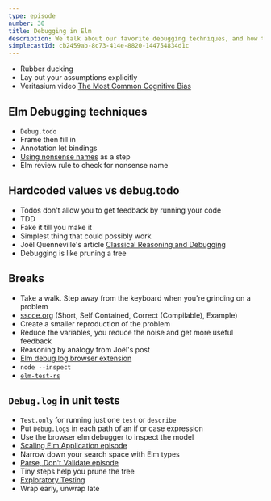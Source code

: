 ```yaml
---
type: episode
number: 30
title: Debugging in Elm
description: We talk about our favorite debugging techniques, and how to make the most of Elm's guarantees when debugging.
simplecastId: cb2459ab-8c73-414e-8820-144754834d1c
---
```


- Rubber ducking
- Lay out your assumptions explicitly
- Veritasium video [The Most Common Cognitive Bias](https://www.youtube.com/watch?v=vKA4w2O61Xo)

## Elm Debugging techniques

- `Debug.todo`
- Frame then fill in
- Annotation let bindings
- [Using nonsense names](https://www.digdeeproots.com/articles/get-to-obvious-nonsense/) as a step
- Elm review rule to check for nonsense name

## Hardcoded values vs debug.todo

- Todos don't allow you to get feedback by running your code
- TDD
- Fake it till you make it
- Simplest thing that could possibly work
- Joël Quenneville's article [Classical Reasoning and Debugging](https://thoughtbot.com/blog/classical-reasoning-and-debugging)
- Debugging is like pruning a tree

## Breaks

- Take a walk. Step away from the keyboard when you're grinding on a problem
- [sscce.org](http://sscce.org/) (Short, Self Contained, Correct (Compilable), Example)
- Create a smaller reproduction of the problem
- Reduce the variables, you reduce the noise and get more useful feedback
- Reasoning by analogy from Joël's post
- [Elm debug log browser extension](https://github.com/kraklin/elm-debug-extension)
- `node --inspect`
- [`elm-test-rs`](https://github.com/mpizenberg/elm-test-rs)

## `Debug.log` in unit tests

- `Test.only` for running just one `test` or `describe`
- Put `Debug.log`s in each path of an if or case expression
- Use the browser elm debugger to inspect the model
- [Scaling Elm Application episode](https://elm-radio.com/episode/scaling-elm-apps)
- Narrow down your search space with Elm types
- [Parse, Don't Validate episode](https://elm-radio.com/episode/parse-dont-validate)
- Tiny steps help you prune the tree
- [Exploratory Testing](https://martinfowler.com/bliki/ExploratoryTesting.html)
- Wrap early, unwrap late
